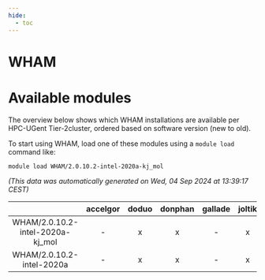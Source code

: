 ```yaml
---
hide:
  - toc
---
```


WHAM
====

# Available modules


The overview below shows which WHAM installations are available per HPC-UGent Tier-2cluster, ordered based on software version (new to old).

To start using WHAM, load one of these modules using a `module load` command like:

```shell
module load WHAM/2.0.10.2-intel-2020a-kj_mol
```

*(This data was automatically generated on Wed, 04 Sep 2024 at 13:39:17 CEST)*  

| |accelgor|doduo|donphan|gallade|joltik|shinx|skitty|
| :---: | :---: | :---: | :---: | :---: | :---: | :---: | :---: |
|WHAM/2.0.10.2-intel-2020a-kj_mol|-|x|x|-|x|-|x|
|WHAM/2.0.10.2-intel-2020a|-|x|x|-|x|-|x|
